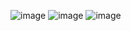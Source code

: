 ![image](https://github.com/user-attachments/assets/4d1e8d99-8e71-4139-ac47-4062660aefc3)
![image](https://github.com/user-attachments/assets/0edbe61f-5e5f-40d5-bfe0-1e60079bbcbe)
![image](https://github.com/user-attachments/assets/24720ce2-a01d-431a-be7b-fb55705526c3)
